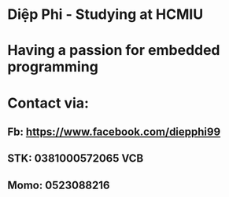 # Diệp Phi - Studying at HCMIU
# Having a passion for embedded programming
# Contact via:
## Fb: https://www.facebook.com/diepphi99
## STK: 0381000572065 VCB
## Momo: 0523088216

